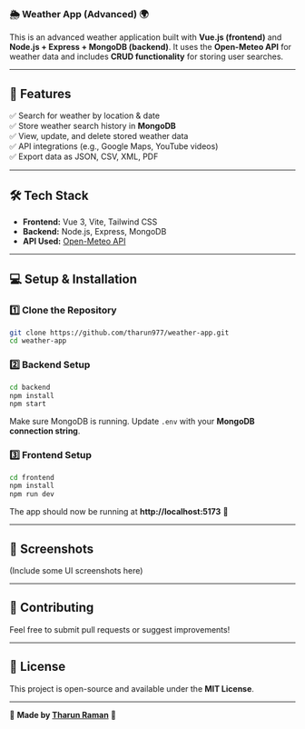 ### **🌦 Weather App (Advanced) 🌍**  

This is an advanced weather application built with **Vue.js (frontend)** and **Node.js + Express + MongoDB (backend)**. It uses the **Open-Meteo API** for weather data and includes **CRUD functionality** for storing user searches.  

---

## **🚀 Features**  
✅ Search for weather by location & date  
✅ Store weather search history in **MongoDB**  
✅ View, update, and delete stored weather data  
✅ API integrations (e.g., Google Maps, YouTube videos)  
✅ Export data as JSON, CSV, XML, PDF  

---

## **🛠 Tech Stack**  
- **Frontend:** Vue 3, Vite, Tailwind CSS  
- **Backend:** Node.js, Express, MongoDB  
- **API Used:** [Open-Meteo API](https://github.com/open-meteo/open-meteo)  

---

## **💻 Setup & Installation**  

### **1️⃣ Clone the Repository**  
```sh
git clone https://github.com/tharun977/weather-app.git
cd weather-app
```

### **2️⃣ Backend Setup**  
```sh
cd backend
npm install
npm start
```
Make sure MongoDB is running. Update `.env` with your **MongoDB connection string**.

### **3️⃣ Frontend Setup**  
```sh
cd frontend
npm install
npm run dev
```
The app should now be running at **http://localhost:5173** 🎉  

---

## **📸 Screenshots**  
(Include some UI screenshots here)  

---

## **🤝 Contributing**  
Feel free to submit pull requests or suggest improvements!  

---

## **📜 License**  
This project is open-source and available under the **MIT License**.  

---

💙 **Made by [Tharun Raman](https://github.com/tharun977)** 🚀  
